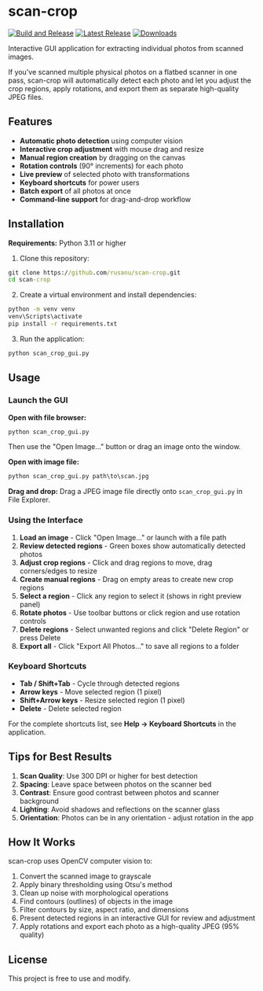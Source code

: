 # scan-crop

[![Build and Release](https://github.com/rusanu/scan-crop/actions/workflows/build.yml/badge.svg)](https://github.com/rusanu/scan-crop/actions/workflows/build.yml)
[![Latest Release](https://img.shields.io/github/v/release/rusanu/scan-crop?label=latest%20release)](https://github.com/rusanu/scan-crop/releases/latest)
[![Downloads](https://img.shields.io/github/downloads/rusanu/scan-crop/total?label=downloads)](https://github.com/rusanu/scan-crop/releases)

Interactive GUI application for extracting individual photos from scanned images.

If you've scanned multiple physical photos on a flatbed scanner in one pass, scan-crop will automatically detect each photo and let you adjust the crop regions, apply rotations, and export them as separate high-quality JPEG files.

## Features

- **Automatic photo detection** using computer vision
- **Interactive crop adjustment** with mouse drag and resize
- **Manual region creation** by dragging on the canvas
- **Rotation controls** (90° increments) for each photo
- **Live preview** of selected photo with transformations
- **Keyboard shortcuts** for power users
- **Batch export** of all photos at once
- **Command-line support** for drag-and-drop workflow

## Installation

**Requirements:** Python 3.11 or higher

1. Clone this repository:
```cmd
git clone https://github.com/rusanu/scan-crop.git
cd scan-crop
```

2. Create a virtual environment and install dependencies:
```cmd
python -m venv venv
venv\Scripts\activate
pip install -r requirements.txt
```

3. Run the application:
```cmd
python scan_crop_gui.py
```

## Usage

### Launch the GUI

**Open with file browser:**
```cmd
python scan_crop_gui.py
```
Then use the "Open Image..." button or drag an image onto the window.

**Open with image file:**
```cmd
python scan_crop_gui.py path\to\scan.jpg
```

**Drag and drop:**
Drag a JPEG image file directly onto `scan_crop_gui.py` in File Explorer.

### Using the Interface

1. **Load an image** - Click "Open Image..." or launch with a file path
2. **Review detected regions** - Green boxes show automatically detected photos
3. **Adjust crop regions** - Click and drag regions to move, drag corners/edges to resize
4. **Create manual regions** - Drag on empty areas to create new crop regions
5. **Select a region** - Click any region to select it (shows in right preview panel)
6. **Rotate photos** - Use toolbar buttons or click region and use rotation controls
7. **Delete regions** - Select unwanted regions and click "Delete Region" or press Delete
8. **Export all** - Click "Export All Photos..." to save all regions to a folder

### Keyboard Shortcuts

- **Tab / Shift+Tab** - Cycle through detected regions
- **Arrow keys** - Move selected region (1 pixel)
- **Shift+Arrow keys** - Resize selected region (1 pixel)
- **Delete** - Delete selected region

For the complete shortcuts list, see **Help → Keyboard Shortcuts** in the application.

## Tips for Best Results

1. **Scan Quality**: Use 300 DPI or higher for best detection
2. **Spacing**: Leave space between photos on the scanner bed
3. **Contrast**: Ensure good contrast between photos and scanner background
4. **Lighting**: Avoid shadows and reflections on the scanner glass
5. **Orientation**: Photos can be in any orientation - adjust rotation in the app

## How It Works

scan-crop uses OpenCV computer vision to:
1. Convert the scanned image to grayscale
2. Apply binary thresholding using Otsu's method
3. Clean up noise with morphological operations
4. Find contours (outlines) of objects in the image
5. Filter contours by size, aspect ratio, and dimensions
6. Present detected regions in an interactive GUI for review and adjustment
7. Apply rotations and export each photo as a high-quality JPEG (95% quality)

## License

This project is free to use and modify.
